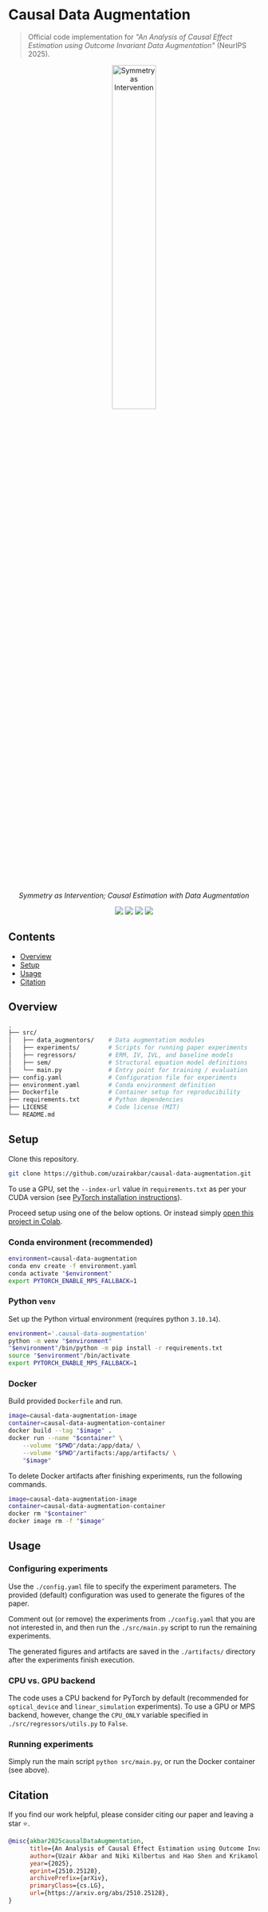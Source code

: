 # Causal Data Augmentation
> Official code implementation for *"An Analysis of Causal Effect Estimation using Outcome Invariant Data Augmentation"* (NeurIPS 2025).

<p align="center">
    <img src="https://repository-images.githubusercontent.com/555395031/442c67c5-a047-42cf-96a8-1ad7d8587afa"
    alt="Symmetry as Intervention"
    width="42%">
</p>
<p align="center"><i>Symmetry as Intervention; Causal Estimation with Data Augmentation</i></p>
<p align="center">
  <a href="https://arxiv.org/abs/2510.25128"><img src="https://img.shields.io/badge/arXiv-2510.25128-B31B1B.svg?logo" /></a>
  <a href="https://neurips.cc/virtual/2025/poster/119327"><img src="https://img.shields.io/badge/html-%20neurips.cc-8c5cff.svg"></a>
  <a href="https://uzairakbar.github.io/causal-data-augmentation"><img src="https://img.shields.io/badge/WEB-page-0eb077.svg"></a>
  <a href="https://colab.research.google.com/github/uzairakbar/causal-data-augmentation/blob/colab/demo.ipynb"><img src="https://colab.research.google.com/assets/colab-badge.svg"></a>
</p>

## Contents
- [Overview](#overview)
- [Setup](#setup)
- [Usage](#usage)
- [Citation](#citation)

## Overview

```bash
.
├── src/
│   ├── data_augmentors/    # Data augmentation modules
│   ├── experiments/        # Scripts for running paper experiments
│   ├── regressors/         # ERM, IV, IVL, and baseline models
│   ├── sem/                # Structural equation model definitions
│   └── main.py             # Entry point for training / evaluation
├── config.yaml             # Configuration file for experiments
├── environment.yaml        # Conda environment definition
├── Dockerfile              # Container setup for reproducibility
├── requirements.txt        # Python dependencies
├── LICENSE                 # Code license (MIT)
└── README.md
```

## Setup
Clone this repository.
```bash
git clone https://github.com/uzairakbar/causal-data-augmentation.git
```
To use a GPU, set the `--index-url` value in `requirements.txt` as per your CUDA version (see [PyTorch installation instructions](https://pytorch.org/)).

Proceed setup using one of the below options. Or instead simply [open this project in Colab](https://colab.research.google.com/github/uzairakbar/causal-data-augmentation/blob/colab/demo.ipynb).

### Conda environment (recommended)
```bash
environment=causal-data-augmentation
conda env create -f environment.yaml
conda activate "$environment"
export PYTORCH_ENABLE_MPS_FALLBACK=1
```

### Python `venv`
Set up the Python virtual environment (requires python `3.10.14`).
```bash
environment='.causal-data-augmentation'
python -m venv "$environment"
"$environment"/bin/python -m pip install -r requirements.txt
source "$environment"/bin/activate
export PYTORCH_ENABLE_MPS_FALLBACK=1
```

### Docker
Build provided `Dockerfile` and run.
```bash
image=causal-data-augmentation-image
container=causal-data-augmentation-container
docker build --tag "$image" .
docker run --name "$container" \
    --volume "$PWD"/data:/app/data/ \
    --volume "$PWD"/artifacts:/app/artifacts/ \
    "$image"
```

To delete Docker artifacts after finishing experiments, run the following commands.
```bash
image=causal-data-augmentation-image
container=causal-data-augmentation-container
docker rm "$container"
docker image rm -f "$image"
```

## Usage
### Configuring experiments
Use the `./config.yaml` file to specify the experiment parameters. The provided (default) configuration was used to generate the figures of the paper.

Comment out (or remove) the experiments from `./config.yaml` that you are not interested in, and then run the `./src/main.py` script to run the remaining experiments.

The generated figures and artifacts are saved in the `./artifacts/` directory after the experiments finish execution.

### CPU vs. GPU backend
The code uses a CPU backend for PyTorch by default (recommended for `optical_device` and `linear_simulation` experiments). To use a GPU or MPS backend, however, change the `CPU_ONLY` variable specified in `./src/regressors/utils.py` to `False`.

### Running experiments
Simply run the main script `python src/main.py`, or run the Docker container (see above).

## Citation
If you find our work helpful, please consider citing our paper and leaving a star :star:.
```bibtex
@misc{akbar2025causalDataAugmentation,
      title={An Analysis of Causal Effect Estimation using Outcome Invariant Data Augmentation}, 
      author={Uzair Akbar and Niki Kilbertus and Hao Shen and Krikamol Muandet and Bo Dai},
      year={2025},
      eprint={2510.25128},
      archivePrefix={arXiv},
      primaryClass={cs.LG},
      url={https://arxiv.org/abs/2510.25128}, 
}
```

